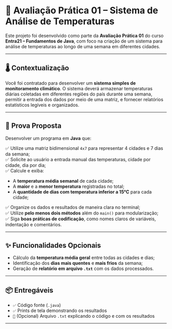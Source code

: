 # 📘 Avaliação Prática 01 – Sistema de Análise de Temperaturas

Este projeto foi desenvolvido como parte da **Avaliação Prática 01** do curso **Entra21 – Fundamentos de Java**, com foco na criação de um sistema para análise de temperaturas ao longo de uma semana em diferentes cidades.

---

## 🌡️ Contextualização

Você foi contratado para desenvolver um **sistema simples de monitoramento climático**. O sistema deverá armazenar temperaturas diárias coletadas em diferentes regiões do país durante uma semana, permitir a entrada dos dados por meio de uma matriz, e fornecer relatórios estatísticos legíveis e organizados.

---

## 🧩 Prova Proposta

Desenvolver um programa em **Java** que:

✅ Utilize uma matriz bidimensional `4x7` para representar 4 cidades e 7 dias da semana;  
✅ Solicite ao usuário a entrada manual das temperaturas, cidade por cidade, dia por dia;  
✅ Calcule e exiba:

- A **temperatura média semanal** de cada cidade;
- A **maior** e a **menor temperatura** registradas no total;
- A **quantidade de dias com temperatura inferior a 15°C** para cada cidade;

✅ Organize os dados e resultados de maneira clara no terminal;  
✅ Utilize **pelo menos dois métodos** além do `main()` para modularização;  
✅ Siga **boas práticas de codificação**, como nomes claros de variáveis, indentação e comentários.

---

## ✨ Funcionalidades Opcionais

- Cálculo da **temperatura média geral** entre todas as cidades e dias;  
- Identificação dos **dias mais quentes** e **mais frios** da semana;  
- Geração de **relatório em arquivo `.txt`** com os dados processados.

---

## 📦 Entregáveis

- `✅` Código fonte (`.java`)  
- `✅` Prints de tela demonstrando os resultados  
- `📝` (Opcional) Arquivo `.txt` explicando o código e com os resultados

---
